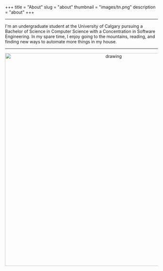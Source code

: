 +++
title = "About"
slug = "about"
thumbnail = "images/tn.png"
description = "about"
+++

---------------------------

I'm an undergraduate student at the University of Calgary pursuing a Bachelor of Science in Computer Science with a Concentration in Software Engineering. In my spare time, I enjoy going to the mountains, reading, and finding new ways to automate more things in my house.

---------------------------

<center><img src="https://i.imgur.com/w1ZgXgi.jpg?1" alt="drawing" align="middle" height="" width="700"/></center>